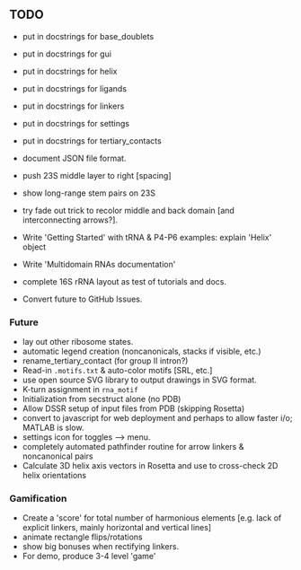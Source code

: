 ## TODO
* put in docstrings for base_doublets
* put in docstrings for gui
* put in docstrings for helix
* put in docstrings for ligands
* put in docstrings for linkers
* put in docstrings for settings
* put in docstrings for tertiary_contacts

* document JSON file format.

* push 23S middle layer to right [spacing]
* show long-range stem pairs on 23S
* try fade out trick to recolor middle and back domain [and interconnecting arrows?].

* Write 'Getting Started' with tRNA & P4-P6 examples: explain 'Helix' object
* Write 'Multidomain RNAs documentation'
* complete 16S rRNA layout as test of tutorials and docs.
* Convert future to GitHub Issues.
 
### Future
* lay out other ribosome states.
* automatic legend creation (noncanonicals, stacks if visible, etc.)
* rename_tertiary_contact (for group II intron?)
* Read-in `.motifs.txt` & auto-color motifs [SRL, etc.]
* use open source SVG library to output drawings in SVG format.
* K-turn assignment in `rna_motif`
* Initialization from secstruct alone (no PDB)
* Allow DSSR setup of input files from PDB (skipping Rosetta)
* convert to javascript for web deployment and perhaps to allow faster i/o; MATLAB is slow.
* settings icon for toggles --> menu.
* completely automated pathfinder routine for arrow linkers & noncanonical pairs
* Calculate 3D helix axis vectors in Rosetta and use to cross-check 2D helix orientations
 
### Gamification
* Create a 'score' for total number of harmonious elements [e.g. lack of explicit linkers, mainly horizontal and vertical lines]
* animate rectangle flips/rotations
* show big bonuses when rectifying linkers.
* For demo, produce 3-4 level 'game' 

